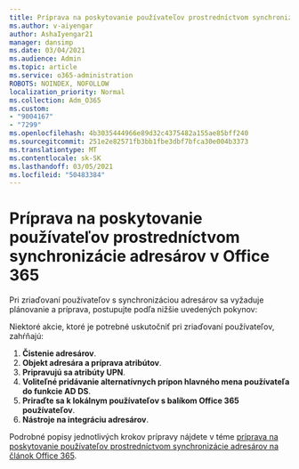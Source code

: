 ```yaml
---
title: Príprava na poskytovanie používateľov prostredníctvom synchronizácie adresárov v Office 365
ms.author: v-aiyengar
author: AshaIyengar21
manager: dansimp
ms.date: 03/04/2021
ms.audience: Admin
ms.topic: article
ms.service: o365-administration
ROBOTS: NOINDEX, NOFOLLOW
localization_priority: Normal
ms.collection: Adm_O365
ms.custom:
- "9004167"
- "7299"
ms.openlocfilehash: 4b3035444966e89d32c4375482a155ae85bff240
ms.sourcegitcommit: 251e2e82571fb3bb1fbe3dbf7bfca30e004b3373
ms.translationtype: MT
ms.contentlocale: sk-SK
ms.lasthandoff: 03/05/2021
ms.locfileid: "50483384"
---
```

# <a name="prepare-to-provision-users-through-directory-synchronization-to-office-365"></a>Príprava na poskytovanie používateľov prostredníctvom synchronizácie adresárov v Office 365

Pri zriaďovaní používateľov s synchronizáciou adresárov sa vyžaduje plánovanie a príprava, postupujte podľa nižšie uvedených pokynov:

Niektoré akcie, ktoré je potrebné uskutočniť pri zriaďovaní používateľov, zahŕňajú:
1. **Čistenie adresárov**.
1. **Objekt adresára a príprava atribútov**.
1. **Pripravujú sa atribúty UPN**.
1. **Voliteľné pridávanie alternatívnych prípon hlavného mena používateľa do funkcie AD DS**.
1. **Priraďte sa k lokálnym používateľov s balíkom Office 365 používateľov**.
1. **Nástroje na integráciu adresárov**.

Podrobné popisy jednotlivých krokov prípravy nájdete v téme [príprava na poskytovanie používateľov prostredníctvom synchronizácie adresárov na článok Office 365](https://aka.ms/office365assistantprovisionuserstooffice365).